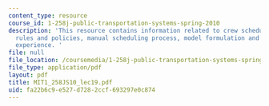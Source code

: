 ```yaml
---
content_type: resource
course_id: 1-258j-public-transportation-systems-spring-2010
description: 'This resource contains information related to crew scheduling, work
  rules and policies, manual scheduling process, model formulation and automated scheduling
  experience. '
file: null
file_location: /coursemedia/1-258j-public-transportation-systems-spring-2010/fa22b6c9e527d7282ccf693297e0c874_MIT1_258JS10_lec19.pdf
file_type: application/pdf
layout: pdf
title: MIT1_258JS10_lec19.pdf
uid: fa22b6c9-e527-d728-2ccf-693297e0c874
---
```

